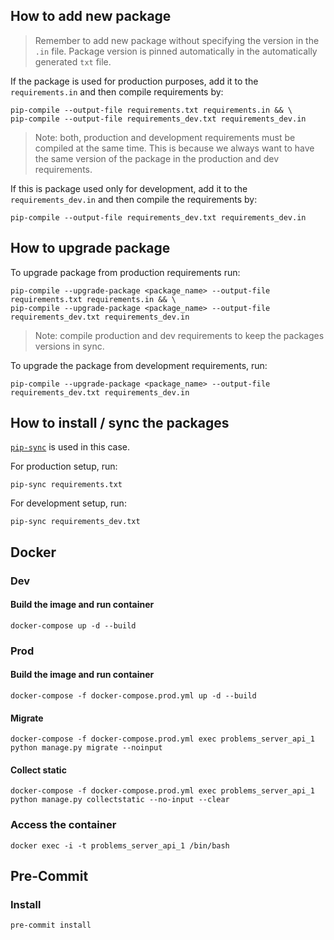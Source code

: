 ## How to add new package

> Remember to add new package without specifying the version in the `.in` file. Package version is pinned automatically in the automatically generated `txt` file.

If the package is used for production purposes, add it to the `requirements.in` and then compile requirements by:

```shell
pip-compile --output-file requirements.txt requirements.in && \
pip-compile --output-file requirements_dev.txt requirements_dev.in
```

> Note: both, production and development requirements must be compiled at the same time. This is because we always want to have the same version of the package in the production and dev requirements.

If this is package used only for development, add it to the `requirements_dev.in` and then compile the requirements by:

```shell
pip-compile --output-file requirements_dev.txt requirements_dev.in
```

## How to upgrade package

To upgrade package from production requirements run:

```shell
pip-compile --upgrade-package <package_name> --output-file requirements.txt requirements.in && \
pip-compile --upgrade-package <package_name> --output-file requirements_dev.txt requirements_dev.in
```

> Note: compile production and dev requirements to keep the packages versions in sync.

To upgrade the package from development requirements, run:

```shell
pip-compile --upgrade-package <package_name> --output-file requirements_dev.txt requirements_dev.in
```

## How to install / sync the packages

[`pip-sync`](https://github.com/jazzband/pip-tools#example-usage-for-pip-sync) is used in this case.

For production setup, run:

```shell
pip-sync requirements.txt
```

For development setup, run:

```shell
pip-sync requirements_dev.txt
```

## Docker

### Dev

#### Build the image and run container

```shell
docker-compose up -d --build
```

### Prod

#### Build the image and run container

```shell
docker-compose -f docker-compose.prod.yml up -d --build
```

#### Migrate

```shell
docker-compose -f docker-compose.prod.yml exec problems_server_api_1 python manage.py migrate --noinput
```

#### Collect static

```shell
docker-compose -f docker-compose.prod.yml exec problems_server_api_1 python manage.py collectstatic --no-input --clear
```

### Access the container

```shell
docker exec -i -t problems_server_api_1 /bin/bash
```

## Pre-Commit

### Install

```shell
pre-commit install
```
